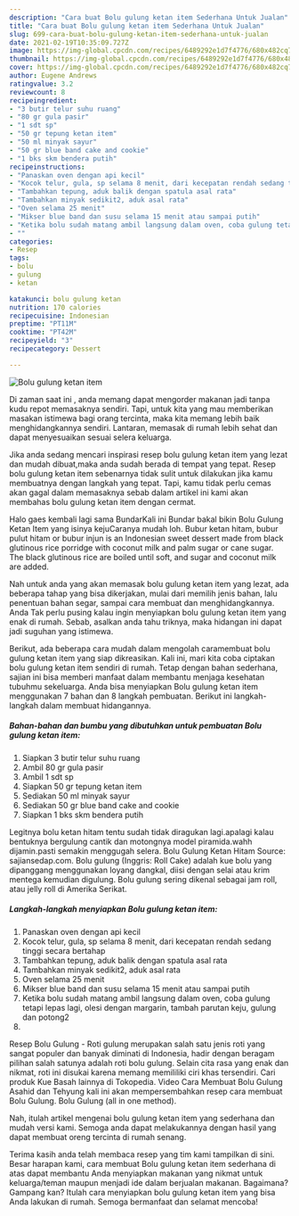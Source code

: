 ```yaml
---
description: "Cara buat Bolu gulung ketan item Sederhana Untuk Jualan"
title: "Cara buat Bolu gulung ketan item Sederhana Untuk Jualan"
slug: 699-cara-buat-bolu-gulung-ketan-item-sederhana-untuk-jualan
date: 2021-02-19T10:35:09.727Z
image: https://img-global.cpcdn.com/recipes/6489292e1d7f4776/680x482cq70/bolu-gulung-ketan-item-foto-resep-utama.jpg
thumbnail: https://img-global.cpcdn.com/recipes/6489292e1d7f4776/680x482cq70/bolu-gulung-ketan-item-foto-resep-utama.jpg
cover: https://img-global.cpcdn.com/recipes/6489292e1d7f4776/680x482cq70/bolu-gulung-ketan-item-foto-resep-utama.jpg
author: Eugene Andrews
ratingvalue: 3.2
reviewcount: 8
recipeingredient:
- "3 butir telur suhu ruang"
- "80 gr gula pasir"
- "1 sdt sp"
- "50 gr tepung ketan item"
- "50 ml minyak sayur"
- "50 gr blue band cake and cookie"
- "1 bks skm bendera putih"
recipeinstructions:
- "Panaskan oven dengan api kecil"
- "Kocok telur, gula, sp selama 8 menit, dari kecepatan rendah sedang tinggi secara bertahap"
- "Tambahkan tepung, aduk balik dengan spatula asal rata"
- "Tambahkan minyak sedikit2, aduk asal rata"
- "Oven selama 25 menit"
- "Mikser blue band dan susu selama 15 menit atau sampai putih"
- "Ketika bolu sudah matang ambil langsung dalam oven, coba gulung tetapi lepas lagi, olesi dengan margarin, tambah parutan keju, gulung dan potong2"
- ""
categories:
- Resep
tags:
- bolu
- gulung
- ketan

katakunci: bolu gulung ketan 
nutrition: 170 calories
recipecuisine: Indonesian
preptime: "PT11M"
cooktime: "PT42M"
recipeyield: "3"
recipecategory: Dessert

---
```



![Bolu gulung ketan item](https://img-global.cpcdn.com/recipes/6489292e1d7f4776/680x482cq70/bolu-gulung-ketan-item-foto-resep-utama.jpg)

Di zaman  saat ini , anda memang dapat mengorder makanan jadi tanpa kudu repot memasaknya sendiri. Tapi, untuk kita yang mau memberikan masakan istimewa bagi orang tercinta, maka kita memang lebih baik menghidangkannya sendiri. Lantaran, memasak di rumah lebih sehat dan dapat menyesuaikan sesuai selera keluarga.

Jika anda sedang mencari inspirasi resep bolu gulung ketan item yang lezat dan mudah dibuat,maka anda sudah berada di tempat yang tepat. Resep bolu gulung ketan item  sebenarnya tidak sulit untuk dilakukan jika kamu membuatnya dengan langkah yang tepat. Tapi, kamu tidak perlu cemas akan gagal dalam memasaknya 
sebab dalam artikel ini kami akan membahas bolu gulung ketan item dengan cermat.  

Halo gaes kembali lagi sama BundarKali ini Bundar bakal bikin Bolu Gulung Ketan Item yang isinya kejuCaranya mudah loh. Bubur ketan hitam, bubur pulut hitam or bubur injun is an Indonesian sweet dessert made from black glutinous rice porridge with coconut milk and palm sugar or cane sugar. The black glutinous rice are boiled until soft, and sugar and coconut milk are added.

Nah untuk anda yang akan memasak bolu gulung ketan item yang lezat, ada beberapa tahap yang bisa dikerjakan, mulai dari memilih jenis bahan, lalu penentuan bahan segar, sampai cara membuat dan menghidangkannya. Anda Tak perlu pusing kalau ingin menyiapkan bolu gulung ketan item yang enak di rumah. Sebab, asalkan anda  tahu triknya, maka hidangan ini dapat jadi suguhan yang istimewa.

Berikut, ada beberapa cara mudah dalam mengolah caramembuat bolu gulung ketan item yang siap dikreasikan. Kali ini, mari kita coba ciptakan bolu gulung ketan item sendiri di rumah. Tetap dengan bahan sederhana, sajian ini bisa memberi manfaat dalam membantu menjaga kesehatan tubuhmu sekeluarga. Anda bisa menyiapkan Bolu gulung ketan item menggunakan 7 bahan dan 8 langkah pembuatan. Berikut ini langkah-langkah dalam membuat hidangannya.

<!--inarticleads1-->

##### Bahan-bahan dan bumbu yang dibutuhkan untuk pembuatan Bolu gulung ketan item:

1. Siapkan 3 butir telur suhu ruang
1. Ambil 80 gr gula pasir
1. Ambil 1 sdt sp
1. Siapkan 50 gr tepung ketan item
1. Sediakan 50 ml minyak sayur
1. Sediakan 50 gr blue band cake and cookie
1. Siapkan 1 bks skm bendera putih


Legitnya bolu ketan hitam tentu sudah tidak diragukan lagi.apalagi kalau bentuknya bergulung cantik dan motongnya model piramida.wahh dijamin.pasti semakin menggugah selera. Bolu Gulung Ketan Hitam Source: sajiansedap.com. Bolu gulung (Inggris: Roll Cake) adalah kue bolu yang dipanggang menggunakan loyang dangkal, diisi dengan selai atau krim mentega kemudian digulung. Bolu gulung sering dikenal sebagai jam roll, atau jelly roll di Amerika Serikat. 

<!--inarticleads2-->

##### Langkah-langkah menyiapkan Bolu gulung ketan item:

1. Panaskan oven dengan api kecil
1. Kocok telur, gula, sp selama 8 menit, dari kecepatan rendah sedang tinggi secara bertahap
1. Tambahkan tepung, aduk balik dengan spatula asal rata
1. Tambahkan minyak sedikit2, aduk asal rata
1. Oven selama 25 menit
1. Mikser blue band dan susu selama 15 menit atau sampai putih
1. Ketika bolu sudah matang ambil langsung dalam oven, coba gulung tetapi lepas lagi, olesi dengan margarin, tambah parutan keju, gulung dan potong2
1. 


Resep Bolu Gulung - Roti gulung merupakan salah satu jenis roti yang sangat populer dan banyak diminati di Indonesia, hadir dengan beragam pilihan salah satunya adalah roti bolu gulung. Selain cita rasa yang enak dan nikmat, roti ini disukai karena memang memililiki ciri khas tersendiri. Cari produk Kue Basah lainnya di Tokopedia. Video Cara Membuat Bolu Gulung Asahid dan Tehyung kali ini akan mempersembahkan resep cara membuat Bolu Gulung. Bolu Gulung (all in one method). 

Nah, itulah artikel mengenai  bolu gulung ketan item  yang sederhana dan mudah versi kami. Semoga anda dapat melakukannya dengan hasil yang dapat membuat oreng tercinta di rumah senang. 

Terima kasih anda telah membaca resep yang tim kami tampilkan di sini. Besar harapan kami, cara membuat  Bolu gulung ketan item sederhana di atas dapat membantu Anda menyiapkan makanan yang nikmat untuk keluarga/teman maupun menjadi ide dalam berjualan makanan. Bagaimana? Gampang kan? Itulah cara menyiapkan bolu gulung ketan item yang bisa Anda lakukan di rumah. Semoga bermanfaat dan selamat mencoba!

